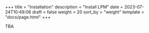 +++
title = "Installation"
description = "Install LPM"
date = 2023-07-24T10:49:06
draft = false
weight = 20
sort_by = "weight"
template = "docs/page.html"
+++

TBA